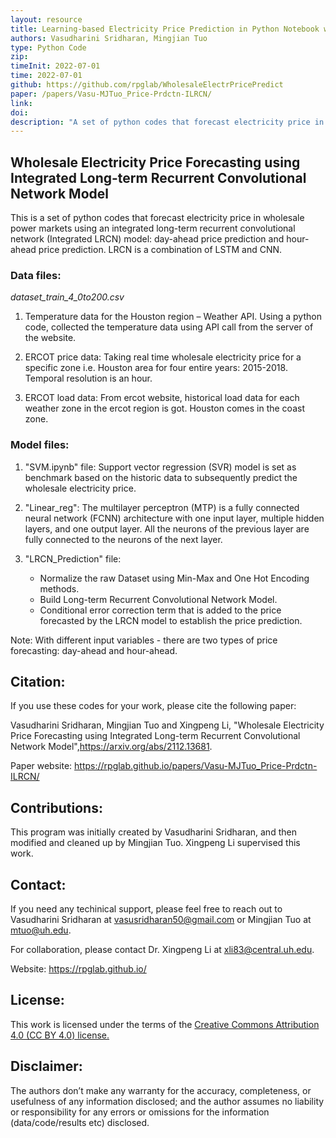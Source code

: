 ```yaml
---
layout: resource
title: Learning-based Electricity Price Prediction in Python Notebook with Learning-Ready Dataset
authors: Vasudharini Sridharan, Mingjian Tuo
type: Python Code
zip: 
timeInit: 2022-07-01
time: 2022-07-01
github: https://github.com/rpglab/WholesaleElectrPricePredict
paper: /papers/Vasu-MJTuo_Price-Prdctn-ILRCN/
link: 
doi: 
description: "A set of python codes that forecast electricity price in wholesale power markets using an integrated long-term recurrent convolutional network (LRCN) model. LRCN is a combination of LSTM and CNN."
---
```



## Wholesale Electricity Price Forecasting using Integrated Long-term Recurrent Convolutional Network Model
This is a set of python codes that forecast electricity price in wholesale power markets using an integrated long-term recurrent convolutional network (Integrated LRCN) model: day-ahead price prediction and hour-ahead price prediction. LRCN is a combination of LSTM and CNN.


### Data files:
*dataset_train_4_0to200.csv* 

1. Temperature data for the Houston region – Weather API. Using a python code, collected the temperature data using API call from the server of the website.

2. ERCOT price data: Taking real time wholesale electricity price for a specific zone i.e. Houston area for four entire years: 2015-2018. Temporal resolution is an hour. 

3. ERCOT load data: From ercot website, historical load data for each weather zone in the ercot region is got. Houston comes in the coast zone.


### Model files:
 1. "SVM.ipynb" file: Support vector regression (SVR) model is set as benchmark based on the historic data to subsequently predict the wholesale electricity price.
		   
 2. "Linear_reg": The multilayer perceptron (MTP) is a fully connected neural network (FCNN) architecture with one input layer, multiple hidden layers, and one output layer. All the neurons of the previous layer are fully connected to the neurons of the next layer.
		   
3. "LRCN_Prediction" file:
   - Normalize the raw Dataset using Min-Max and One Hot Encoding methods.
   - Build Long-term Recurrent Convolutional Network Model.
   - Conditional error correction term that is added to the price forecasted by the LRCN model to establish the price prediction.  
         

Note:
With different input variables - there are two types of price forecasting: day-ahead and hour-ahead.


## Citation:
If you use these codes for your work, please cite the following paper:

Vasudharini Sridharan, Mingjian Tuo and Xingpeng Li, "Wholesale Electricity Price Forecasting using Integrated Long-term Recurrent Convolutional Network Model",https://arxiv.org/abs/2112.13681.

Paper website: https://rpglab.github.io/papers/Vasu-MJTuo_Price-Prdctn-ILRCN/


## Contributions:
This program was initially created by Vasudharini Sridharan, and then modified and cleaned up by Mingjian Tuo. Xingpeng Li supervised this work.


## Contact:
If you need any techinical support, please feel free to reach out to Vasudharini Sridharan at vasusridharan50@gmail.com or Mingjian Tuo at mtuo@uh.edu.

For collaboration, please contact Dr. Xingpeng Li at xli83@central.uh.edu.

Website: <a class="off" href="/"  target="_blank">https://rpglab.github.io/</a>


## License:
This work is licensed under the terms of the <a class="off" href="https://creativecommons.org/licenses/by/4.0/"  target="_blank">Creative Commons Attribution 4.0 (CC BY 4.0) license.</a>


## Disclaimer:
The authors don’t make any warranty for the accuracy, completeness, or usefulness of any information disclosed; and the author assumes no liability or responsibility for any errors or omissions for the information (data/code/results etc) disclosed.

